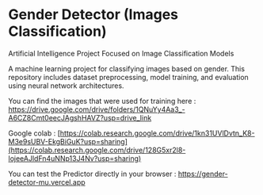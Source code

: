 # Gender Detector (Images Classification)

Artificial Intelligence Project Focused on Image Classification Models

A machine learning project for classifying images based on gender. This repository includes dataset preprocessing, model training, and evaluation using neural network architectures.

You can find the images that were used for training here : https://drive.google.com/drive/folders/1QNuYy4Aa3_-A6CZ8Cmt0eecJAgshHAVZ?usp=drive_link

Google colab : [https://colab.research.google.com/drive/1kn31UVlDvtn_K8-M3e9sUBV-EkgBiGuK?usp=sharing](https://colab.research.google.com/drive/128G5xr2l8-lojeeAJldFn4uNNp13J4Nv?usp=sharing)

You can test the Predictor directly in your browser : https://gender-detector-mu.vercel.app


